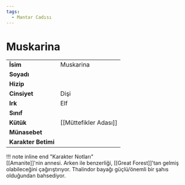 ```yaml
---
tags:
  - Mantar Cadısı
---  
```

# Muskarina   
|  |  |  
|---|---|  
| **İsim** | Muskarina |  
| **Soyadı** |  |  
| **Hizip** |  |  
| **Cinsiyet** | Dişi |  
| **Irk** | Elf |  
| **Sınıf** |  |  
| **Kütük** | [[Müttefikler Adası]] |  
| **Münasebet** |  |  
| **Karakter Betimi** |  |  
  
  
!!! note inline end "Karakter Notları"  
	[[Amanite]]'nin annesi. Arken ile benzerliği, [[Great Forest]]'tan gelmiş olabileceğini çağırıştırıyor. Thalindor bayağı güçlü/önemli bir şahıs olduğundan bahsediyor.  